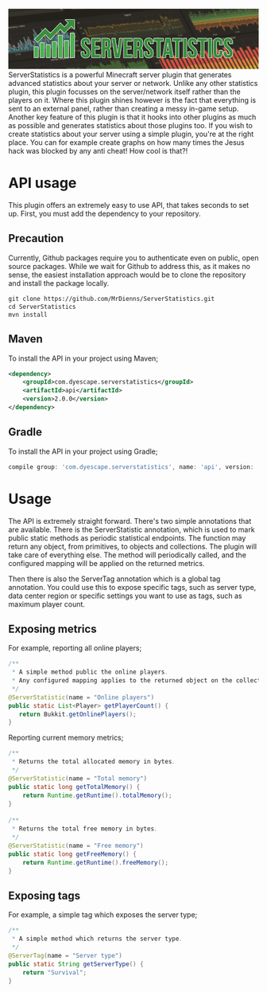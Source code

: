 ![ServerStatistics](/assets/Header.png)
ServerStatistics is a powerful Minecraft server plugin that generates advanced statistics about your server or network.
Unlike any other statistics plugin, this plugin focusses on the server/network itself rather than the players on it.
Where this plugin shines however is the fact that everything is sent to an external panel, rather than creating a messy
in-game setup. Another key feature of this plugin is that it hooks into other plugins as much as possible and generates
statistics about those plugins too. If you wish to create statistics about your server using a simple plugin, you're at
the right place. You can for example create graphs on how many times the Jesus hack was blocked by any anti cheat! How
cool is that?!

# API usage
This plugin offers an extremely easy to use API, that takes seconds to set up. First, you must add the dependency to
your repository.

## Precaution
Currently, Github packages require you to authenticate even on public, open source packages. While we wait for Github
to address this, as it makes no sense, the easiest installation approach would be to clone the repository and install
the package locally.
```shell script
git clone https://github.com/MrDienns/ServerStatistics.git
cd ServerStatistics
mvn install
```

## Maven
To install the API in your project using Maven;
```xml
<dependency>
    <groupId>com.dyescape.serverstatistics</groupId>
    <artifactId>api</artifactId>
    <version>2.0.0</version>
</dependency>
```

## Gradle
To install the API in your project using Gradle;
```groovy
compile group: 'com.dyescape.serverstatistics', name: 'api', version: '2.0.0'
```

# Usage
The API is extremely straight forward. There's two simple annotations that are available. There is the ServerStatistic
annotation, which is used to mark public static methods as periodic statistical endpoints. The function may return any
object, from primitives, to objects and collections. The plugin will take care of everything else. The method will
periodically called, and the configured mapping will be applied on the returned metrics. 

Then there is also the ServerTag annotation which is a global tag annotation. You could use this to expose specific
tags, such as server type, data center region or specific settings you want to use as tags, such as maximum player
count.

## Exposing metrics
For example, reporting all online players;
```java
/**
 * A simple method public the online players.
 * Any configured mapping applies to the returned object on the collection.
 */
@ServerStatistic(name = "Online players")
public static List<Player> getPlayerCount() {
   return Bukkit.getOnlinePlayers();
}
```

Reporting current memory metrics;
```java
/**
 * Returns the total allocated memory in bytes.
 */
@ServerStatistic(name = "Total memory")
public static long getTotalMemory() {
    return Runtime.getRuntime().totalMemory();
}

/**
 * Returns the total free memory in bytes.
 */
@ServerStatistic(name = "Free memory")
public static long getFreeMemory() {
    return Runtime.getRuntime().freeMemory();
}
```

## Exposing tags
For example, a simple tag which exposes the server type;
```java
/**
 * A simple method which returns the server type.
 */
@ServerTag(name = "Server type")
public static String getServerType() {
    return "Survival";
}
```